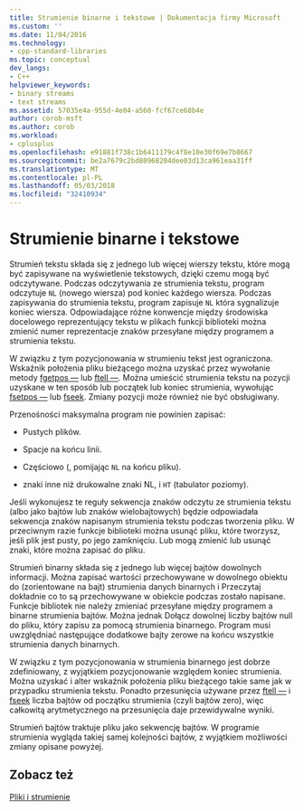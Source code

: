 ```yaml
---
title: Strumienie binarne i tekstowe | Dokumentacja firmy Microsoft
ms.custom: ''
ms.date: 11/04/2016
ms.technology:
- cpp-standard-libraries
ms.topic: conceptual
dev_langs:
- C++
helpviewer_keywords:
- binary streams
- text streams
ms.assetid: 57035e4a-955d-4e04-a560-fcf67ce68b4e
author: corob-msft
ms.author: corob
ms.workload:
- cplusplus
ms.openlocfilehash: e91881f738c1b6411179c4f8e10e30f69e7b8667
ms.sourcegitcommit: be2a7679c2bd80968204dee03d13ca961eaa31ff
ms.translationtype: MT
ms.contentlocale: pl-PL
ms.lasthandoff: 05/03/2018
ms.locfileid: "32410934"
---
```

# <a name="text-and-binary-streams"></a>Strumienie binarne i tekstowe
Strumień tekstu składa się z jednego lub więcej wierszy tekstu, które mogą być zapisywane na wyświetlenie tekstowych, dzięki czemu mogą być odczytywane. Podczas odczytywania ze strumienia tekstu, program odczytuje `NL` (nowego wiersza) pod koniec każdego wiersza. Podczas zapisywania do strumienia tekstu, program zapisuje `NL` która sygnalizuje koniec wiersza. Odpowiadające różne konwencje między środowiska docelowego reprezentujący tekstu w plikach funkcji biblioteki można zmienić numer reprezentacje znaków przesyłane między programem a strumienia tekstu.  
  
 W związku z tym pozycjonowania w strumieniu tekst jest ograniczona. Wskaźnik położenia pliku bieżącego można uzyskać przez wywołanie metody [fgetpos —](../c-runtime-library/reference/fgetpos.md) lub [ftell —](../c-runtime-library/reference/ftell-ftelli64.md). Można umieścić strumienia tekstu na pozycji uzyskane w ten sposób lub początek lub koniec strumienia, wywołując [fsetpos —](../c-runtime-library/reference/fsetpos.md) lub [fseek](../c-runtime-library/reference/fseek-fseeki64.md). Zmiany pozycji może również nie być obsługiwany.  
  
 Przenośności maksymalna program nie powinien zapisać:  
  
-   Pustych plików.  
  
-   Spacje na końcu linii.  
  
-   Częściowo (, pomijając `NL` na końcu pliku).  
  
-   znaki inne niż drukowalne znaki NL, i `HT` (tabulator poziomy).  
  
 Jeśli wykonujesz te reguły sekwencja znaków odczytu ze strumienia tekstu (albo jako bajtów lub znaków wielobajtowych) będzie odpowiadała sekwencja znaków napisanym strumienia tekstu podczas tworzenia pliku. W przeciwnym razie funkcje biblioteki można usunąć pliku, które tworzysz, jeśli plik jest pusty, po jego zamknięciu. Lub mogą zmienić lub usunąć znaki, które można zapisać do pliku.  
  
 Strumień binarny składa się z jednego lub więcej bajtów dowolnych informacji. Można zapisać wartości przechowywane w dowolnego obiektu do (zorientowane na bajt) strumienia danych binarnych i Przeczytaj dokładnie co to są przechowywane w obiekcie podczas zostało napisane. Funkcje bibliotek nie należy zmieniać przesyłane między programem a binarne strumienia bajtów. Można jednak Dołącz dowolnej liczby bajtów null do pliku, który zapisu za pomocą strumienia binarnego. Program musi uwzględniać następujące dodatkowe bajty zerowe na końcu wszystkie strumienia danych binarnych.  
  
 W związku z tym pozycjonowania w strumienia binarnego jest dobrze zdefiniowany, z wyjątkiem pozycjonowanie względem koniec strumienia. Można uzyskać i alter wskaźnik położenia pliku bieżącego takie same jak w przypadku strumienia tekstu. Ponadto przesunięcia używane przez [ftell —](../c-runtime-library/reference/ftell-ftelli64.md) i [fseek](../c-runtime-library/reference/fseek-fseeki64.md) liczba bajtów od początku strumienia (czyli bajtów zero), więc całkowitą arytmetycznego na przesunięcia daje przewidywalne wyniki.  
  
 Strumień bajtów traktuje pliku jako sekwencję bajtów. W programie strumienia wygląda takiej samej kolejności bajtów, z wyjątkiem możliwości zmiany opisane powyżej.  
  
## <a name="see-also"></a>Zobacz też  
 [Pliki i strumienie](../c-runtime-library/files-and-streams.md)